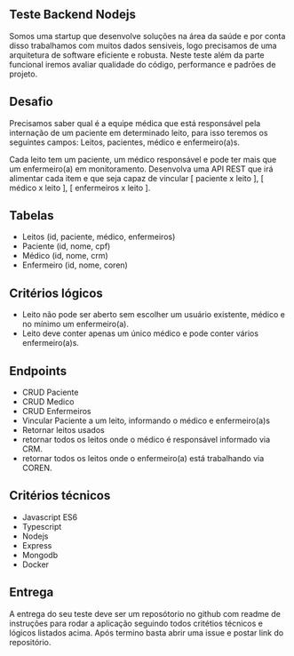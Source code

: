## Teste Backend Nodejs
Somos uma startup que desenvolve soluções na área da saúde e por conta disso trabalhamos com muitos dados sensiveis, logo precisamos de uma arquitetura de software eficiente e robusta. Neste teste além da parte funcional iremos avaliar qualidade do código, performance e padrões de projeto.

## Desafio
Precisamos saber qual é a equipe médica que está responsável pela internação de um paciente em determinado leito, para isso teremos os seguintes campos: Leitos, pacientes, médico e enfermeiro(a)s.

Cada leito tem um paciente, um médico responsável e pode ter mais que um enfermeiro(a) em monitoramento. Desenvolva uma API REST que irá alimentar cada item e que seja capaz de vincular [ paciente x leito ], [ médico x leito ], [ enfermeiros x leito ].

## Tabelas
- Leitos (id, paciente, médico, enfermeiros)
- Paciente (id, nome, cpf)
- Médico (id, nome, crm)
- Enfermeiro (id, nome, coren)

## Critérios lógicos
- Leito não pode ser aberto sem escolher um usuário existente, médico e no mínimo um enfermeiro(a).
- Leito deve conter apenas um único médico e pode conter vários enfermeiro(a)s.

## Endpoints
- CRUD Paciente
- CRUD Medico
- CRUD Enfermeiros
- Vincular Paciente a um leito, informando o médico e enfermeiro(a)s
- Retornar leitos usados
- retornar todos os leitos onde o médico é responsável informado via CRM.
- retornar todos os leitos onde o enfermeiro(a) está trabalhando via COREN.

## Critérios técnicos
- Javascript ES6
- Typescript
- Nodejs
- Express
- Mongodb
- Docker


## Entrega
A entrega do seu teste deve ser um reposótorio no github com readme de instruções para rodar a aplicação seguindo todos critétios técnicos e lógicos listados acima. Após termino basta abrir uma issue e postar link do repositório.

